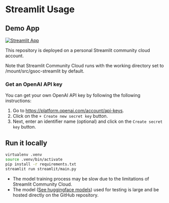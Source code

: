 # Streamlit Usage
## Demo App

[![Streamlit App](https://static.streamlit.io/badges/streamlit_badge_black_white.svg)](https://gsoc24-zebinhuang.streamlit.app/)

This repository is deployed on a personal Streamlit community cloud account.

Note that Streamlit Community Cloud runs with the working directory set to /mount/src/gsoc-streamlit by default.

### Get an OpenAI API key

You can get your own OpenAI API key by following the following instructions:

1. Go to https://platform.openai.com/account/api-keys.
2. Click on the `+ Create new secret key` button.
3. Next, enter an identifier name (optional) and click on the `Create secret key` button.

## Run it locally

```sh
virtualenv .venv
source .venv/bin/activate
pip install -r requirements.txt
streamlit run streamlit/main.py
```

- The model training process may be slow due to the limitations of Streamlit Community Cloud.
- The model ([See huggingface models](https://huggingface.co/zebin-huang/gsoc2024-ZebinHuang/tree/main)) used for testing is large and be hosted directly on the GitHub repository.